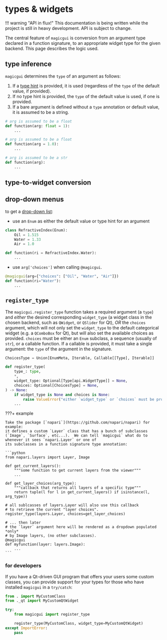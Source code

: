 # types & widgets

!!! warning "API in flux!"
    This documentation is being written while the project is still in heavy development.
    API is subject to change.

The central feature of `magicgui` is conversion from an argument type declared in a
function signature, to an appropriate widget type for the given backend.  This page
describes the logic used.

## type inference

`magicgui` determines the `type` of an argument as follows:

1. If a [type hint](https://docs.python.org/3/library/typing.html) is provided, it is
   used (regardless of the `type` of the default value, if provided).
2. If no type hint is provided, the `type` of the default value is used, if one is
   provided.
3. If a bare argument is defined without a `type` annotation or default value, it is
   assumed to be a string.

```python
# arg is assumed to be a float
def function(arg: float = 1):
    ...

# arg is assumed to be a float
def function(arg = 1.0):
    ...

# arg is assumed to be a str
def function(arg):
    ...
```

## type-to-widget conversion

## drop-down menus

to get a [drop-down list](https://en.wikipedia.org/wiki/Drop-down_list):

- use an `Enum` as either the default value or type hint for an argument

```python
class RefractiveIndex(Enum):
    Oil = 1.515
    Water = 1.33
    Air = 1.0

def function(ri = RefractiveIndex.Water):
    ...
```

- use `arg['choices']` when calling `@magicgui`.

```python
@magicgui(arg={"choices": ["Oil", "Water", "Air"]})
def function(ri="Water"):
    ...
```

## `register_type`

The `magicgui.register_type` function takes a required argument (a `type`) and *either*
the desired corresponding `widget_type` (a widget class in the chosen backend, such as
`QWidget`, or `QSlider` for Qt), *OR* the `choices` argument, which will not only set
the `widget_type` to the default categorical widget (e.g. a `QComboBox` for Qt), but will
also set the available choices as provided.  `choices` must be either an `Enum` subclass,
a sequence (usually of `str`), or a callable function.  If a callable is provided, it
must take a single argument: the `type` of the argument in the signature.

```python
ChoicesType = Union[EnumMeta, Iterable, Callable[[Type], Iterable]]

def register_type(
    type_: type,
    *,
    widget_type: Optional[Type[api.WidgetType]] = None,
    choices: Optional[ChoicesType] = None,
) -> None:
    if widget_type is None and choices is None:
        raise ValueError("either `widget_type` or `choices` must be provided.")
    ...
```

???+ example

    Take the package [`napari`](https://github.com/napari/napari) for example:
    it defines a custom `Layer` class that has a bunch of subclasses (`Image`, `Surface`, etc...).  We can tell `magicgui` what do to whenever it sees `napari.Layer` or one of
    its subclasses in a function signature type annotation:

    ```python
    from napari.layers import Layer, Image

    def get_current_layers():
        """some function to get current layers from the viewer"""
        ...

    def get_layer_choices(arg_type):
        """callback that returns all layers of a specific type"""
        return tuple(l for l in get_current_layers() if isinstance(l, arg_type))

    # all sublcasses of layers.Layer will also use this callback
    # to retrieve the current "layer choices".
    register_type(layers.Layer, choices=get_layer_choices)

    # ... then later
    # the `layer` argument here will be rendered as a dropdown populated *only*
    # by Image layers, (no other subclasses).
    @magicgui
    def myfunction(layer: layers.Image):
        ...
    ```

### for developers

If you have a Qt-driven GUI program that offers your users some custom classes, you can
provide support for your types for those who have installed `magicgui` in a `try/catch`:

```python
from . import MyCustomClass
from ._qt import MyCustomQtWidget

try:
    from magicgui import register_type

    register_type(MyCustomClass, widget_type=MyCustomQtWidget)
except ImportError:
    pass
```
